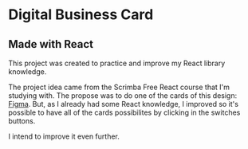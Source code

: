 # Digital Business Card

## Made with React

This project was created to practice and improve my React library knowledge.

The project idea came from the Scrimba Free React course that I'm studying with. The propose was to do one of the cards of this design: [Figma](https://www.figma.com/file/yDy8Jd3EffBSDqjm9PCl4m/Digital-Business-Card-(Copy)?node-id=0%3A1). But, as I already had some React knowledge, I improved so it's possible to have all of the cards possibilites by clicking in the switches buttons.

I intend to improve it even further.

